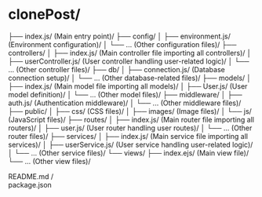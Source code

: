 # clonePost/
├── index.js/ (Main entry point)/
├── config/
│ ├── environment.js/ (Environment configuration)/
│ └── ... (Other configuration files)/
├── controllers/
│ ├── index.js/ (Main controller file importing all controllers)/
│ ├── userController.js/ (User controller handling user-related logic)/
│ └── ... (Other controller files)/
├── db/
│ ├── connection.js/ (Database connection setup)/
│ └── ... (Other database-related files)/
├── models/
│ ├── index.js/ (Main model file importing all models)/
│ ├── User.js/ (User model definition)/
│ └── ... (Other model files)/
├── middleware/
│ ├── auth.js/ (Authentication middleware)/
│ └── ... (Other middleware files)/
├── public/
│ ├── css/ (CSS files)/
│ ├── images/ (Image files)/
│ └── js/ (JavaScript files)/
├── routes/
│ ├── index.js/ (Main router file importing all routers)/
│ ├── user.js/ (User router handling user routes)/
│ └── ... (Other router files)/
├── services/
│ ├── index.js/ (Main service file importing all services)/
│ ├── userService.js/ (User service handling user-related logic)/
│ └── ... (Other service files)/
└── views/
├── index.ejs/ (Main view file)/
└── ... (Other view files)/   

README.md /              
package.json  